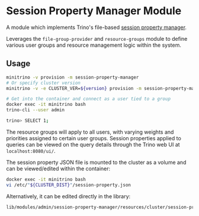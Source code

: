 # Session Property Manager Module

A module which implements Trino's file-based [session property
manager](https://docs.starburst.io/latest/admin/session-property-managers.html).

Leverages the `file-group-provider` and `resource-groups` module to define
various user groups and resource management logic within the system.

## Usage

```sh
minitrino -v provision -m session-property-manager
# Or specify cluster version
minitrino -v -e CLUSTER_VER=${version} provision -m session-property-manager

# Get into the container and connect as a user tied to a group
docker exec -it minitrino bash 
trino-cli --user admin

trino> SELECT 1;
```

The resource groups will apply to all users, with varying weights and priorities
assigned to certain user groups. Session properties applied to queries can be
viewed on the query details through the Trino web UI at `localhost:8080/ui/`.

The session property JSON file is mounted to the cluster as a volume and can be
viewed/edited within the container:

```sh
docker exec -it minitrino bash 
vi /etc/"${CLUSTER_DIST}"/session-property.json
```

Alternatively, it can be edited directly in the library:

```sh
lib/modules/admin/session-property-manager/resources/cluster/session-property.json
```
